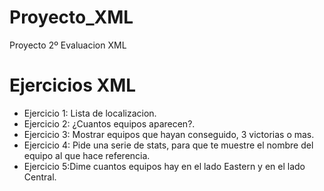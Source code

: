 # Proyecto_XML
Proyecto 2º Evaluacion XML

# Ejercicios XML
* Ejercicio 1: Lista de localizacion.
* Ejercicio 2: ¿Cuantos equipos aparecen?.
* Ejercicio 3: Mostrar equipos que hayan conseguido, 3 victorias o mas.
* Ejercicio 4: Pide una serie de stats, para que te muestre el nombre del equipo al que hace referencia.
* Ejercicio 5:Dime cuantos equipos hay en el lado Eastern y en el lado Central.
